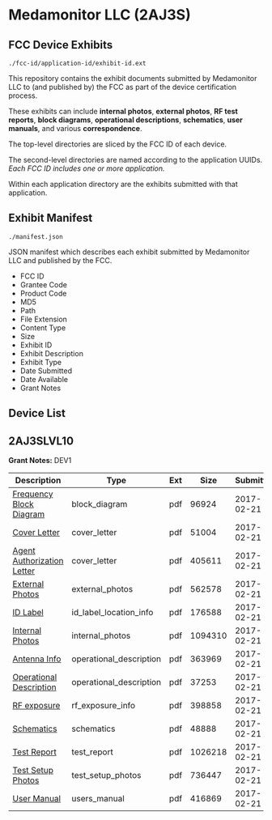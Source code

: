 # Medamonitor LLC (2AJ3S)
## FCC Device Exhibits

```
./fcc-id/application-id/exhibit-id.ext
```

This repository contains the exhibit documents submitted by Medamonitor LLC to (and published by) the FCC as part of the device certification process.

These exhibits can include **internal photos**, **external photos**, **RF test reports**, **block diagrams**, **operational descriptions**, **schematics**, **user manuals**, and various **correspondence**.

The top-level directories are sliced by the FCC ID of each device.

The second-level directories are named according to the application UUIDs. *Each FCC ID includes one or more application.*

Within each application directory are the exhibits submitted with that application. 

## Exhibit Manifest

```
./manifest.json
```

JSON manifest which describes each exhibit submitted by Medamonitor LLC and published by the FCC.

- FCC ID
- Grantee Code
- Product Code
- MD5
- Path
- File Extension
- Content Type
- Size
- Exhibit ID
- Exhibit Description
- Exhibit Type
- Date Submitted
- Date Available
- Grant Notes

## Device List
## 2AJ3SLVL10
**Grant Notes:** DEV1

| Description | Type | Ext | Size | Submitted | Available |
| ----------- | ---- | --- | ---- | --------- | --------- |
| [Frequency Block Diagram](2AJ3SLVL10/72483b886a9f04487400b507dd060001/3290687.pdf) | block_diagram | pdf | 96924 | 2017-02-21 | 2017-02-21 |
| [Cover Letter](2AJ3SLVL10/72483b886a9f04487400b507dd060001/3290684.pdf) | cover_letter | pdf | 51004 | 2017-02-21 | 2017-02-21 |
| [Agent Authorization Letter](2AJ3SLVL10/72483b886a9f04487400b507dd060001/3290686.pdf) | cover_letter | pdf | 405611 | 2017-02-21 | 2017-02-21 |
| [External Photos](2AJ3SLVL10/72483b886a9f04487400b507dd060001/3290685.pdf) | external_photos | pdf | 562578 | 2017-02-21 | 2017-02-21 |
| [ID Label](2AJ3SLVL10/72483b886a9f04487400b507dd060001/3290689.pdf) | id_label_location_info | pdf | 176588 | 2017-02-21 | 2017-02-21 |
| [Internal Photos](2AJ3SLVL10/72483b886a9f04487400b507dd060001/3290688.pdf) | internal_photos | pdf | 1094310 | 2017-02-21 | 2017-02-21 |
| [Antenna Info](2AJ3SLVL10/72483b886a9f04487400b507dd060001/3290683.pdf) | operational_description | pdf | 363969 | 2017-02-21 | 2017-02-21 |
| [Operational Description](2AJ3SLVL10/72483b886a9f04487400b507dd060001/3290690.pdf) | operational_description | pdf | 37253 | 2017-02-21 | 2017-02-21 |
| [RF exposure](2AJ3SLVL10/72483b886a9f04487400b507dd060001/3290691.pdf) | rf_exposure_info | pdf | 398858 | 2017-02-21 | 2017-02-21 |
| [Schematics](2AJ3SLVL10/72483b886a9f04487400b507dd060001/3290692.pdf) | schematics | pdf | 48888 | 2017-02-21 | 2017-02-21 |
| [Test Report](2AJ3SLVL10/72483b886a9f04487400b507dd060001/3290693.pdf) | test_report | pdf | 1026218 | 2017-02-21 | 2017-02-21 |
| [Test Setup Photos](2AJ3SLVL10/72483b886a9f04487400b507dd060001/3290694.pdf) | test_setup_photos | pdf | 736447 | 2017-02-21 | 2017-02-21 |
| [User Manual](2AJ3SLVL10/72483b886a9f04487400b507dd060001/3290695.pdf) | users_manual | pdf | 416869 | 2017-02-21 | 2017-02-21 |
